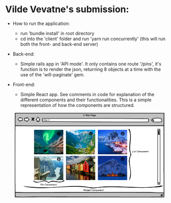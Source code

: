 # Vilde Vevatne's submission:

* How to run the application:

	- run 'bundle install' in root directory
	- cd into the 'client' folder and run 'yarn run concurrently' (this will run both the front- and back-end server)


* Back-end:

	- Simple rails app in 'API mode'. It only contains one route '/pins', it's function is to render the json, returning 8 objects at a time with the use of the 'will-paginate' gem. 

* Front-end:

	- Simple React app. See comments in code for explanation of the different components and their functionalities. This is a simple representation of how the components are structured.

	![mockup](client/public/mockup.png)
